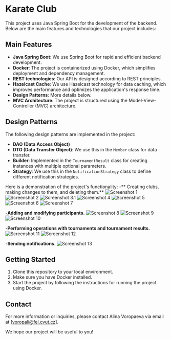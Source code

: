 # Karate Club

This project uses Java Spring Boot for the development of the backend. Below are the main features and technologies that our project includes:

## Main Features

- **Java Spring Boot**: We use Spring Boot for rapid and efficient backend development.
- **Docker**: The project is containerized using Docker, which simplifies deployment and dependency management.
- **REST technologies**: Our API is designed according to REST principles.
- **Hazelcast Cache**: We use Hazelcast technology for data caching, which improves performance and optimizes the application's response time.
- **Design Patterns**: More details below.
- **MVC Architecture**: The project is structured using the Model-View-Controller (MVC) architecture.

## Design Patterns

The following design patterns are implemented in the project:

- **DAO (Data Access Object)**
- **DTO (Data Transfer Object)**: We use this in the `Member` class for data transfer.
- **Builder**: Implemented in the `TournamentResult` class for creating instances with multiple optional parameters.
- **Strategy**: We use this in the `NotificationStrategy` class to define different notification strategies.
  
Here is a demonstration of the project's functionality:
-** Creating clubs, making changes to them, and deleting them.**
![Screenshot 1](images/1.png)
![Screenshot 2](images/2.png)
![Screenshot 3.1](images/3.png)
![Screenshot 4](images/4.png)
![Screenshot 5](images/5.png)
![Screenshot 6](images/6.png)
![Screenshot 7](images/7.png)

-**Adding and modifying participants.**
![Screenshot 8](images/8.png)
![Screenshot 9](images/9.png)
![Screenshot 10](images/10.png)

-**Performing operations with tournaments and tournament results.**
![Screenshot 11](images/11.png)
![Screenshot 12](images/12.png)

-**Sending notifications.**
![Screenshot 13](images/13.png)


## Getting Started

1. Clone this repository to your local environment.
2. Make sure you have Docker installed.
3. Start the project by following the instructions for running the project using Docker.


## Contact

For more information or inquiries, please contact Alina Voropaeva via email at [voropali@fel.cvut.cz].

We hope our project will be useful to you!
